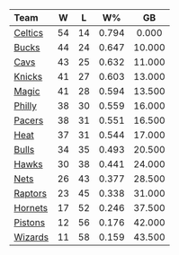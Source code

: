 | Team                            |  W  |  L  |  W%   |   GB   |
|:--------------------------------|:---:|:---:|:-----:|:------:|
| [Celtics](/r/bostonceltics)     | 54  | 14  | 0.794 | 0.000  |
| [Bucks](/r/MkeBucks)            | 44  | 24  | 0.647 | 10.000 |
| [Cavs](/r/clevelandcavs)        | 43  | 25  | 0.632 | 11.000 |
| [Knicks](/r/NYKnicks)           | 41  | 27  | 0.603 | 13.000 |
| [Magic](/r/OrlandoMagic)        | 41  | 28  | 0.594 | 13.500 |
| [Philly](/r/sixers)             | 38  | 30  | 0.559 | 16.000 |
| [Pacers](/r/pacers)             | 38  | 31  | 0.551 | 16.500 |
| [Heat](/r/heat)                 | 37  | 31  | 0.544 | 17.000 |
| [Bulls](/r/chicagobulls)        | 34  | 35  | 0.493 | 20.500 |
| [Hawks](/r/AtlantaHawks)        | 30  | 38  | 0.441 | 24.000 |
| [Nets](/r/GoNets)               | 26  | 43  | 0.377 | 28.500 |
| [Raptors](/r/torontoraptors)    | 23  | 45  | 0.338 | 31.000 |
| [Hornets](/r/CharlotteHornets)  | 17  | 52  | 0.246 | 37.500 |
| [Pistons](/r/DetroitPistons)    | 12  | 56  | 0.176 | 42.000 |
| [Wizards](/r/washingtonwizards) | 11  | 58  | 0.159 | 43.500 |